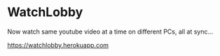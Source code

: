 # WatchLobby
Now watch same youtube video at a time on different PCs, all at sync...

https://watchlobby.herokuapp.com